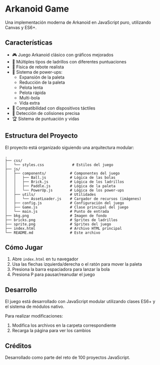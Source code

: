 # Arkanoid Game

Una implementación moderna de Arkanoid en JavaScript puro, utilizando Canvas y ES6+.

## Características

- 🎮 Juego Arkanoid clásico con gráficos mejorados
- 🧱 Múltiples tipos de ladrillos con diferentes puntuaciones
- 🏓 Física de rebote realista
- 💪 Sistema de power-ups:
  - Expansión de la paleta
  - Reducción de la paleta
  - Pelota lenta
  - Pelota rápida
  - Multi-bola
  - Vida extra
- 📱 Compatibilidad con dispositivos táctiles
- 🎯 Detección de colisiones precisa
- 🏆 Sistema de puntuación y vidas

## Estructura del Proyecto

El proyecto está organizado siguiendo una arquitectura modular:

```
.
├── css/
│   └── styles.css             # Estilos del juego
├── js/
│   ├── components/           # Componentes del juego
│   │   ├── Ball.js           # Lógica de las bolas
│   │   ├── Brick.js          # Lógica de los ladrillos
│   │   ├── Paddle.js         # Lógica de la paleta
│   │   └── PowerUp.js        # Lógica de los power-ups
│   ├── utils/                # Utilidades
│   │   └── AssetLoader.js    # Cargador de recursos (imágenes)
│   ├── config.js             # Configuración del juego
│   ├── Game.js               # Clase principal del juego
│   └── main.js               # Punto de entrada
├── bkg.png                   # Imagen de fondo
├── bricks.png                # Sprites de ladrillos
├── sprite.png                # Sprites del juego
├── index.html                # Archivo HTML principal
└── README.md                 # Este archivo
```

## Cómo Jugar

1. Abre `index.html` en tu navegador
2. Usa las flechas izquierda/derecha o el ratón para mover la paleta
3. Presiona la barra espaciadora para lanzar la bola
4. Presiona P para pausar/reanudar el juego

## Desarrollo

El juego está desarrollado con JavaScript modular utilizando clases ES6+ y el sistema de módulos nativo.

Para realizar modificaciones:

1. Modifica los archivos en la carpeta correspondiente
2. Recarga la página para ver los cambios

## Créditos

Desarrollado como parte del reto de 100 proyectos JavaScript. 